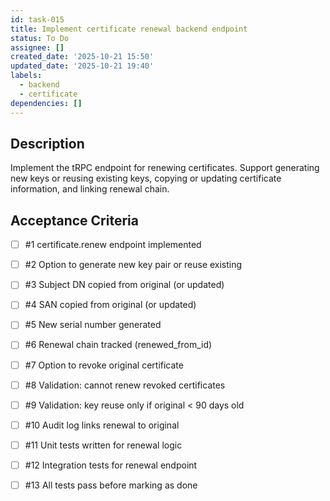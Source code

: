 ```yaml
---
id: task-015
title: Implement certificate renewal backend endpoint
status: To Do
assignee: []
created_date: '2025-10-21 15:50'
updated_date: '2025-10-21 19:40'
labels:
  - backend
  - certificate
dependencies: []
---
```


## Description

<!-- SECTION:DESCRIPTION:BEGIN -->
Implement the tRPC endpoint for renewing certificates. Support generating new keys or reusing existing keys, copying or updating certificate information, and linking renewal chain.
<!-- SECTION:DESCRIPTION:END -->

## Acceptance Criteria
<!-- AC:BEGIN -->
- [ ] #1 certificate.renew endpoint implemented
- [ ] #2 Option to generate new key pair or reuse existing
- [ ] #3 Subject DN copied from original (or updated)
- [ ] #4 SAN copied from original (or updated)
- [ ] #5 New serial number generated
- [ ] #6 Renewal chain tracked (renewed_from_id)
- [ ] #7 Option to revoke original certificate
- [ ] #8 Validation: cannot renew revoked certificates
- [ ] #9 Validation: key reuse only if original < 90 days old
- [ ] #10 Audit log links renewal to original

- [ ] #11 Unit tests written for renewal logic
- [ ] #12 Integration tests for renewal endpoint
- [ ] #13 All tests pass before marking as done
<!-- AC:END -->
